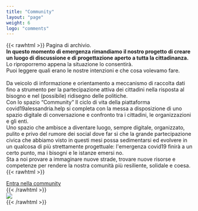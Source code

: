 ```yaml
---
title: "Community"
layout: "page"
weight: 6
logo: "comments"
---
```


{{< rawhtml >}}
Pagina di archivio.
<br />
<strong>In questo momento di emergenza rimandiamo il nostro progetto di creare un luogo di discussione e di progettazione aperto a tutta la cittadinanza.</strong>
<br />
Lo riproporremo appena la situazione lo consentirà.
<br />
Puoi leggere quali erano le nostre intenzioni e che cosa volevamo fare.
<br />
<br />
Da veicolo di informazione e orientamento a meccanismo di raccolta dati fino a strumento per la partecipazione attiva dei cittadini nella risposta al bisogno e nel (possibile) ridisegno delle politiche. 
<br />
Con lo spazio “Community” Il ciclo di vita della piattaforma covid19alessandria.help si completa con la messa a disposizione di uno spazio digitale di conversazione e confronto tra i cittadini, le organizzazioni e gli enti. 
<br />
Uno spazio che ambisce a diventare luogo, sempre digitale, organizzato, pulito e privo del rumore dei social dove far sì che la grande partecipazione civica che abbiamo visto in questi mesi possa sedimentarsi ed evolvere in un qualcosa di più strettamente progettuale: l'emergenza covid19 finirà a un certo punto, ma i bisogni e le istanze emersi no. 
<br />
Sta a noi provare a immaginare nuove strade, trovare nuove risorse e competenze per rendere la nostra comunità più resiliente, solidale e coesa.
{{< rawhtml >}}
<div class="row">
    <div class="col-12 text-center mt-5">
    <a class="btn btn-primary" href="http://community.covid19alessandria.help/" role="button" target="_blank">Entra nella community</a></div>
</div>
{{< /rawhtml >}}
<div class="row">
    <div class="col-12 mt-5">
		<a href="http://community.covid19alessandria.help/" target="_blank"><img src="/images/banner/forum.png" /></a>
	</div>
</div>
{{< /rawhtml >}}

